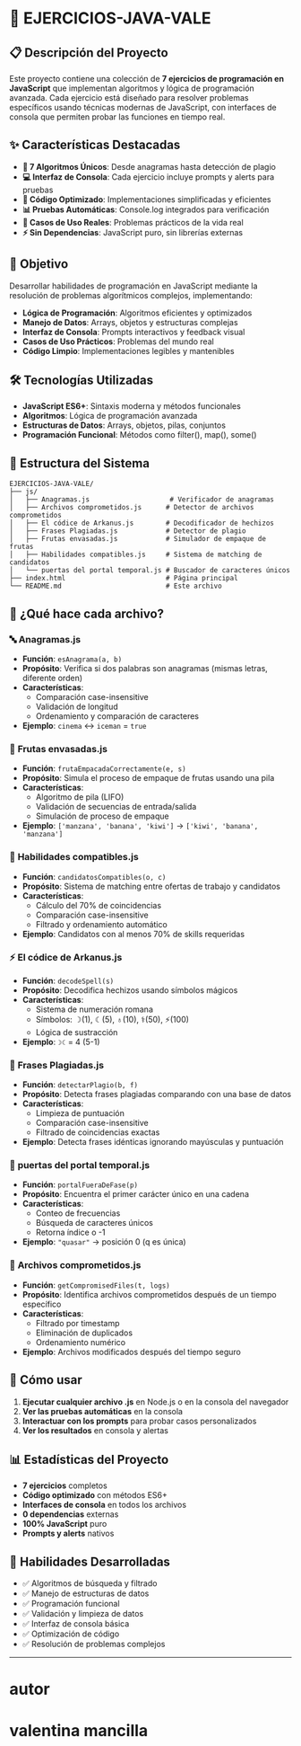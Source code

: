 # 🚀 EJERCICIOS-JAVA-VALE

## 📋 Descripción del Proyecto

Este proyecto contiene una colección de **7 ejercicios de programación en JavaScript** que implementan algoritmos y lógica de programación avanzada. Cada ejercicio está diseñado para resolver problemas específicos usando técnicas modernas de JavaScript, con interfaces de consola que permiten probar las funciones en tiempo real.

## ✨ Características Destacadas

- **🎯 7 Algoritmos Únicos**: Desde anagramas hasta detección de plagio
- **💻 Interfaz de Consola**: Cada ejercicio incluye prompts y alerts para pruebas
- **🔧 Código Optimizado**: Implementaciones simplificadas y eficientes
- **📊 Pruebas Automáticas**: Console.log integrados para verificación
- **🎨 Casos de Uso Reales**: Problemas prácticos de la vida real
- **⚡ Sin Dependencias**: JavaScript puro, sin librerías externas

## 🎯 Objetivo

Desarrollar habilidades de programación en JavaScript mediante la resolución de problemas algorítmicos complejos, implementando:

- **Lógica de Programación**: Algoritmos eficientes y optimizados
- **Manejo de Datos**: Arrays, objetos y estructuras complejas
- **Interfaz de Consola**: Prompts interactivos y feedback visual
- **Casos de Uso Prácticos**: Problemas del mundo real
- **Código Limpio**: Implementaciones legibles y mantenibles

## 🛠️ Tecnologías Utilizadas

- **JavaScript ES6+**: Sintaxis moderna y métodos funcionales
- **Algoritmos**: Lógica de programación avanzada
- **Estructuras de Datos**: Arrays, objetos, pilas, conjuntos
- **Programación Funcional**: Métodos como filter(), map(), some()

## 📁 Estructura del Sistema

```
EJERCICIOS-JAVA-VALE/
├── js/
│   ├── Anagramas.js                    # Verificador de anagramas
│   ├── Archivos comprometidos.js      # Detector de archivos comprometidos
│   ├── El códice de Arkanus.js        # Decodificador de hechizos
│   ├── Frases Plagiadas.js            # Detector de plagio
│   ├── Frutas envasadas.js            # Simulador de empaque de frutas
│   ├── Habilidades compatibles.js     # Sistema de matching de candidatos
│   └── puertas del portal temporal.js # Buscador de caracteres únicos
├── index.html                         # Página principal
└── README.md                          # Este archivo
```

## 📄 ¿Qué hace cada archivo?

### 🔤 **Anagramas.js**
- **Función**: `esAnagrama(a, b)`
- **Propósito**: Verifica si dos palabras son anagramas (mismas letras, diferente orden)
- **Características**: 
  - Comparación case-insensitive
  - Validación de longitud
  - Ordenamiento y comparación de caracteres
- **Ejemplo**: `cinema` ↔ `iceman` = `true`

### 🍎 **Frutas envasadas.js**
- **Función**: `frutaEmpacadaCorrectamente(e, s)`
- **Propósito**: Simula el proceso de empaque de frutas usando una pila
- **Características**:
  - Algoritmo de pila (LIFO)
  - Validación de secuencias de entrada/salida
  - Simulación de proceso de empaque
- **Ejemplo**: `['manzana', 'banana', 'kiwi']` → `['kiwi', 'banana', 'manzana']`

### 👥 **Habilidades compatibles.js**
- **Función**: `candidatosCompatibles(o, c)`
- **Propósito**: Sistema de matching entre ofertas de trabajo y candidatos
- **Características**:
  - Cálculo del 70% de coincidencias
  - Comparación case-insensitive
  - Filtrado y ordenamiento automático
- **Ejemplo**: Candidatos con al menos 70% de skills requeridas

### ⚡ **El códice de Arkanus.js**
- **Función**: `decodeSpell(s)`
- **Propósito**: Decodifica hechizos usando símbolos mágicos
- **Características**:
  - Sistema de numeración romana
  - Símbolos: ☽(1), ☾(5), ♁(10), ⚕(50), ⚡(100)
  - Lógica de sustracción
- **Ejemplo**: `☽☾` = 4 (5-1)

### 📝 **Frases Plagiadas.js**
- **Función**: `detectarPlagio(b, f)`
- **Propósito**: Detecta frases plagiadas comparando con una base de datos
- **Características**:
  - Limpieza de puntuación
  - Comparación case-insensitive
  - Filtrado de coincidencias exactas
- **Ejemplo**: Detecta frases idénticas ignorando mayúsculas y puntuación

### 🚪 **puertas del portal temporal.js**
- **Función**: `portalFueraDeFase(p)`
- **Propósito**: Encuentra el primer carácter único en una cadena
- **Características**:
  - Conteo de frecuencias
  - Búsqueda de caracteres únicos
  - Retorna índice o -1
- **Ejemplo**: `"quasar"` → posición 0 (q es única)

### 📁 **Archivos comprometidos.js**
- **Función**: `getCompromisedFiles(t, logs)`
- **Propósito**: Identifica archivos comprometidos después de un tiempo específico
- **Características**:
  - Filtrado por timestamp
  - Eliminación de duplicados
  - Ordenamiento numérico
- **Ejemplo**: Archivos modificados después del tiempo seguro

## 🚀 Cómo usar

1. **Ejecutar cualquier archivo .js** en Node.js o en la consola del navegador
2. **Ver las pruebas automáticas** en la consola
3. **Interactuar con los prompts** para probar casos personalizados
4. **Ver los resultados** en consola y alertas

## 📊 Estadísticas del Proyecto

- **7 ejercicios** completos
- **Código optimizado** con métodos ES6+
- **Interfaces de consola** en todos los archivos
- **0 dependencias** externas
- **100% JavaScript** puro
- **Prompts y alerts** nativos

## 🎯 Habilidades Desarrolladas

- ✅ Algoritmos de búsqueda y filtrado
- ✅ Manejo de estructuras de datos
- ✅ Programación funcional
- ✅ Validación y limpieza de datos
- ✅ Interfaz de consola básica
- ✅ Optimización de código
- ✅ Resolución de problemas complejos

---

# autor
# valentina mancilla 
